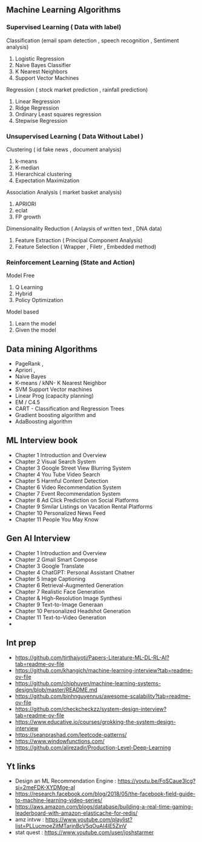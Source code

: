 
## Machine Learning Algorithms

### Supervised  Learning ( Data with label)
Classification (email spam detection , speech recognition , Sentiment analysis)
1. Logistic Regression
2. Naive Bayes Classifier
3. K Nearest Neighbors
4. Support Vector Machines

Regression ( stock market prediction , rainfall prediction)
1. Linear Regression
2. Ridge Regression
3. Ordinary Least squares regression
4. Stepwise Regression

### Unsupervised Learning ( Data Without Label )

Clustering ( id fake news , document analysis)
1. k-means
2. K-median
3. Hierarchical clustering
4. Expectation Maximization

Association Analysis ( market basket analysis)
1. APRIORI
2. eclat
3. FP growth 

Dimensionality Reduction ( Anlaysis of written text , DNA data)
1. Feature Extraction ( Principal Component Analysis)
2. Feature Selection ( Wrapper , Filetr , Embedded method)

### Reinforcement Learning (State and Action)
Model Free
1. Q Learning
2. Hybrid
3. Policy Optimization

Model based
1. Learn the model
2. Given the model 


## Data mining Algorithms
* PageRank ,
* Apriori  ,
* Naive Bayes 
* K-means /  kNN- K Nearest Neighbor 
* SVM Support Vector machines 
* Linear Prog (capacity planning) 
* EM /  C4.5
* CART - Classification and Regression Trees 
* Gradient boosting algorithm and
* AdaBoosting algorithm

## ML Interview book
- Chapter 1 Introduction and Overview
- Chapter 2 Visual Search System
- Chapter 3 Google Street View Blurring System
- Chapter 4 You Tube Video Search
- Chapter 5 Harmful Content Detection
- Chapter 6 Video Recommendation System
- Chapter 7 Event Recommendation System
- Chapter 8 Ad Click Prediction on Social Platforms
- Chapter 9 Similar Listings on Vacation Rental Platforms
- Chapter 10 Personalized News Feed
- Chapter 11 People You May Know

## Gen AI Interview
- Chapter 1 Introduction and Overview
- Chapter 2 Gmail Smart Compose
- Chapter 3 Google Translate
- Chapter 4 ChatGPT: Personal Assistant Chatner
- Chapter 5 Image Captioning
- Chapter 6 Retrieval-Augmented Generation
- Chapter 7 Realistic Face Generation
- Chapter & High-Resolution Image Synthesi
- Chapter 9 Text-to-Image Generaan
- Chapter 10 Personalized Headshot Generation
- Chapter 11 Text-to-Video Generation
- 
## Int prep
* https://github.com/tirthajyoti/Papers-Literature-ML-DL-RL-AI?tab=readme-ov-file
* https://github.com/khangich/machine-learning-interview?tab=readme-ov-file
* https://github.com/chiphuyen/machine-learning-systems-design/blob/master/README.md
* https://github.com/binhnguyennus/awesome-scalability?tab=readme-ov-file
* https://github.com/checkcheckzz/system-design-interview?tab=readme-ov-file
* https://www.educative.io/courses/grokking-the-system-design-interview
* https://seanprashad.com/leetcode-patterns/
* https://www.windowfunctions.com/
* https://github.com/alirezadir/Production-Level-Deep-Learning

## Yt links 
* Design an ML Recommendation Engine : https://youtu.be/FoSCaue3lcg?si=2meFDK-XYDMge-aI
* https://research.facebook.com/blog/2018/05/the-facebook-field-guide-to-machine-learning-video-series/
* https://aws.amazon.com/blogs/database/building-a-real-time-gaming-leaderboard-with-amazon-elasticache-for-redis/
* amz intvw : https://www.youtube.com/playlist?list=PLLucmoeZjtMTarjnBcV5qOuAI4lE5ZinV
* stat quest : https://www.youtube.com/user/joshstarmer


